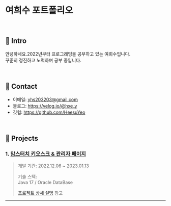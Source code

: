 # 여희수 포트폴리오
</br>

## :pushpin: Intro
안녕하세요.2022년부터 프로그래밍을 공부하고 있는 여희수입니다.<br>
꾸준히 정진하고 노력하며 공부 중입니다.

</br>

## :pushpin: Contact
- 이메일: yhs203203@gmail.com
- 블로그: https://velog.io/@hxe_y
- 깃헙: https://github.com/HeesuYeo

</br>

## :pushpin: Projects
### 1. [맘스터치 키오스크 & 관리자 페이지](https://github.com/HeesuYeo/Momstouch_Kiosk)  
>개발 기간: 2022.12.06 ~ 2023.01.13  
>  
>기술 스택:  
>Java 17 / Oracle DataBase  
>  
>[프로젝트 상세 설명](https://github.com/HeesuYeo/Momstouch_Kiosk) 참고

---
